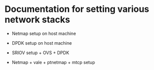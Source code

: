 # Documentation for setting various network stacks

* Netmap setup on host machine

* DPDK setup on host machine

* SRIOV setup + OVS + DPDK

* Netmap + vale + ptnetmap + mtcp setup
